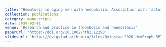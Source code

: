 ```yaml
---
title: "Hematuria in aging men with hemophilia: Association with factor prophylaxis"
collection: publications
category: manuscripts
date: 2020-02-01
venue: 'Research and practice in thrombosis and haemostasis'
paperurl: 'https://doi.org/10.1002/rth2.12298'
slidesurl: 'https://qvigstad.github.io/files/Qvigstad_2020_HemProph_RPTH.pdf'
---
```

